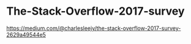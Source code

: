 # The-Stack-Overflow-2017-survey


https://medium.com/@charlesleejy/the-stack-overflow-2017-survey-2629a49544e5
